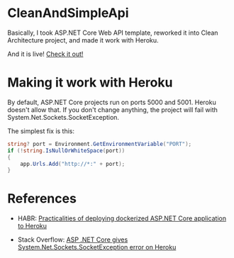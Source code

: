 # CleanAndSimpleApi

Basically, I took ASP.NET Core Web API template, reworked it into Clean Architecture project, and made it work with Heroku.

And it is live! [Check it out!](https://clean-and-simple-api.herokuapp.com/index.html)

# Making it work with Heroku

By default, ASP.NET Core projects run on ports 5000 and 5001. Heroku doesn't allow that. If you don't change anything, the project will fail with System.Net.Sockets.SocketException.

The simplest fix is this:
```C#
string? port = Environment.GetEnvironmentVariable("PORT");
if (!string.IsNullOrWhiteSpace(port))
{
    app.Urls.Add("http://*:" + port);
}
```

# References

- HABR: [Practicalities of deploying dockerized ASP.NET Core application to Heroku](https://habr.com/ru/post/450904/)

- Stack Overflow: [ASP .NET Core gives System.Net.Sockets.SocketException error on Heroku](https://stackoverflow.com/questions/59434242/asp-net-core-gives-system-net-sockets-socketexception-error-on-heroku)

